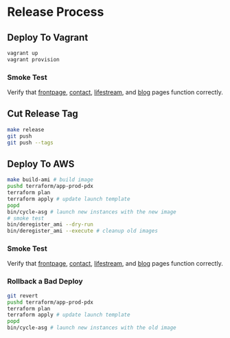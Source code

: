 # Release Process

## Deploy To Vagrant

```bash
vagrant up
vagrant provision
```

### Smoke Test

Verify that [frontpage](https://local.hyperboladc.net/), [contact](https://local.hyperboladc.net/contact/),
[lifestream](https://local.hyperboladc.net/lifestream/), and [blog](https://local.hyperboladc.net/w/)
pages function correctly.

## Cut Release Tag

```bash
make release
git push
git push --tags
```

## Deploy To AWS

```bash
make build-ami # build image
pushd terraform/app-prod-pdx
terraform plan
terraform apply # update launch template
popd
bin/cycle-asg # launch new instances with the new image
# smoke test
bin/deregister_ami --dry-run
bin/deregister_ami --execute # cleanup old images
```

### Smoke Test

Verify that [frontpage](https://hyperbo.la/), [contact](https://hyperbo.la/contact/),
[lifestream](https://hyperbo.la/lifestream/), and [blog](https://hyperbo.la/w/) pages
function correctly.

### Rollback a Bad Deploy

```bash
git revert
pushd terraform/app-prod-pdx
terraform plan
terraform apply # update launch template
popd
bin/cycle-asg # launch new instances with the old image
```
